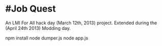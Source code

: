 #Job Quest
=========

An LMI For All hack day (March 12th, 2013) project.
Extended during the (April 24th 2013) Modding day.

npm install
node dumper.js
node app.js

